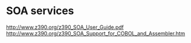 # SOA services

<http://www.z390.org/z390_SOA_User_Guide.pdf>
<http://www.z390.org/z390_SOA_Support_for_COBOL_and_Assembler.htm>